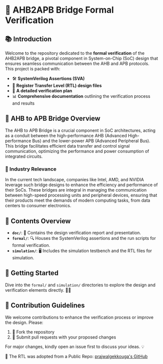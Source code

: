# 🚀 AHB2APB Bridge Formal Verification

## 📚 Introduction
Welcome to the repository dedicated to the **formal verification** of the AHB2APB bridge, a pivotal component in System-on-Chip (SoC) design that ensures seamless communication between the AHB and APB protocols. This project is packed with:
- 🛠️ **SystemVerilog Assertions (SVA)**
- 📐 **Register Transfer Level (RTL) design files**
- 📝 **A detailed verification plan**
- 📊 **Comprehensive documentation** outlining the verification process and results

## 🌉 AHB to APB Bridge Overview
The AHB to APB Bridge is a crucial component in SoC architectures, acting as a conduit between the high-performance AHB (Advanced High-performance Bus) and the lower-power APB (Advanced Peripheral Bus). This bridge facilitates efficient data transfer and control signal communication, optimizing the performance and power consumption of integrated circuits.

### 🏢 Industry Relevance
In the current tech landscape, companies like Intel, AMD, and NVIDIA leverage such bridge designs to enhance the efficiency and performance of their SoCs. These bridges are integral in managing the communication between high-speed processing units and peripheral devices, ensuring that their products meet the demands of modern computing tasks, from data centers to consumer electronics.

## 📂 Contents Overview
- **`doc/`**: 📄 Contains the design verification report and presentation.
- **`formal/`**: 🔍 Houses the SystemVerilog assertions and the run scripts for formal verification.
- **`simulation/`**: 🖥️ Includes the simulation testbench and the RTL files for simulation.

## 🚀 Getting Started
Dive into the `formal/` and `simulation/` directories to explore the design and verification elements directly. 🏊‍♂️

## 🤝 Contribution Guidelines
We welcome contributions to enhance the verification process or improve the design. Please:
1. 🍴 Fork the repository
2. 🔄 Submit pull requests with your proposed changes

For major changes, kindly open an issue first to discuss your ideas. 💡

🔗 The RTL was adopted from a Public Repo: [prajwalgekkouga's GitHub](https://github.com/prajwalgekkouga)